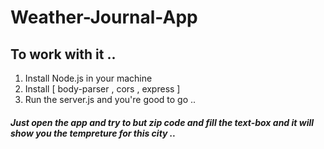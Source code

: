 # Weather-Journal-App

## To work with it ..

1.  Install Node.js in your machine
2.  Install [ body-parser , cors , express ]
3.  Run the server.js and you're good to go ..

##### Just open the app and try to but zip code and fill the text-box and it will show you the tempreture for this city ..
